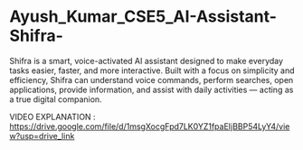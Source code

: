 # Ayush_Kumar_CSE5_AI-Assistant-Shifra-
Shifra is a smart, voice-activated AI assistant designed to make everyday tasks easier, faster, and more interactive. Built with a focus on simplicity and efficiency, Shifra can understand voice commands, perform searches, open applications, provide information, and assist with daily activities — acting as a true digital companion.

VIDEO EXPLANATION :
https://drive.google.com/file/d/1msgXocgFpd7LK0YZ1fpaEIjBBP54LyY4/view?usp=drive_link
